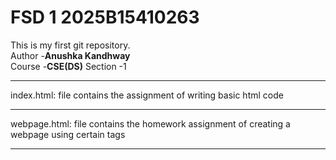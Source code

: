 # FSD 1 2025B15410263
 This is my first git repository.
<br>
Author -<b>Anushka Kandhway</b> <br>
Course -<b>CSE(DS)</b>
Section -1<br>
<hr>
index.html: file contains the assignment of writing basic html code <br>
<hr>
webpage.html: file contains the homework assignment of creating a webpage using certain tags 
<hr>

